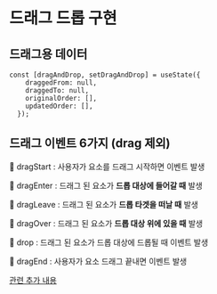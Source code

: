 # 드래그 드롭 구현

## 드래그용 데이터

```
const [dragAndDrop, setDragAndDrop] = useState({
    draggedFrom: null,
    draggedTo: null,
    originalOrder: [],
    updatedOrder: [],
  });
```

## 드래그 이벤트 6가지 (drag 제외)

📢 dragStart : 사용자가 요소를 드래그 시작하면 이벤트 발생

📢 dragEnter : 드래그 된 요소가 **드롭 대상에 들어갈 때** 발생

📢 dragLeave : 드래그 된 요소가 **드롭 타겟을 떠날 때** 발생

📢 dragOver : 드래그 된 요소가 **드롭 대상 위에 있을 때** 발생

📢 drop : 드래그 된 요소가 드롭 대상에 드롭될 때 이벤트 발생

📢 dragEnd : 사용자가 요소 드래그 끝내면 이벤트 발생

[관련 추가 내용](https://khw970421.notion.site/407400f3dc434a69be496facf6acb690)
